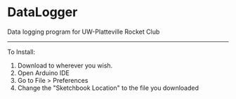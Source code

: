 # DataLogger
Data logging program for UW-Platteville Rocket Club
___
To Install:

1. Download to wherever you wish. 
2. Open Arduino IDE
3. Go to File > Preferences
4. Change the "Sketchbook Location" to the file you downloaded


